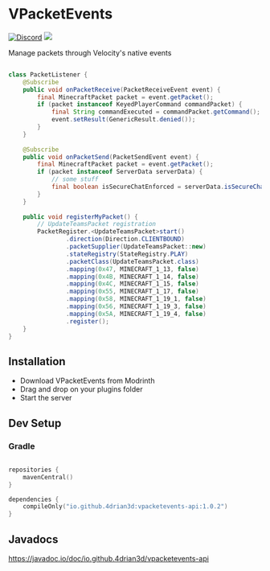 # VPacketEvents

[![Discord](https://img.shields.io/discord/899740810956910683?color=7289da&label=Discord)](https://discord.gg/5NMMzK5mAn) ![](https://img.shields.io/maven-central/v/io.github.4drian3d/vpacketevents-api?style=flat-square)

Manage packets through Velocity's native events

```java

class PacketListener {
    @Subscribe
    public void onPacketReceive(PacketReceiveEvent event) {
        final MinecraftPacket packet = event.getPacket();
        if (packet instanceof KeyedPlayerCommand commandPacket) {
            final String commandExecuted = commandPacket.getCommand();
            event.setResult(GenericResult.denied());
        }
    } 
    
    @Subscribe
    public void onPacketSend(PacketSendEvent event) {
        final MinecraftPacket packet = event.getPacket();
        if (packet instanceof ServerData serverData) {
            // some stuff
            final boolean isSecureChatEnforced = serverData.isSecureChatEnforced();
        }
    }
    
    public void registerMyPacket() {
        // UpdateTeamsPacket registration
        PacketRegister.<UpdateTeamsPacket>start()
                .direction(Direction.CLIENTBOUND)
                .packetSupplier(UpdateTeamsPacket::new)
                .stateRegistry(StateRegistry.PLAY)
                .packetClass(UpdateTeamsPacket.class)
                .mapping(0x47, MINECRAFT_1_13, false)
                .mapping(0x4B, MINECRAFT_1_14, false)
                .mapping(0x4C, MINECRAFT_1_15, false)
                .mapping(0x55, MINECRAFT_1_17, false)
                .mapping(0x58, MINECRAFT_1_19_1, false)
                .mapping(0x56, MINECRAFT_1_19_3, false)
                .mapping(0x5A, MINECRAFT_1_19_4, false)
                .register();
    }
}

```


## Installation
- Download VPacketEvents from Modrinth
- Drag and drop on your plugins folder
- Start the server


## Dev Setup

### Gradle

```kotlin

repositories {
    mavenCentral()
}

dependencies {
    compileOnly("io.github.4drian3d:vpacketevents-api:1.0.2")
}
```


## Javadocs
https://javadoc.io/doc/io.github.4drian3d/vpacketevents-api
